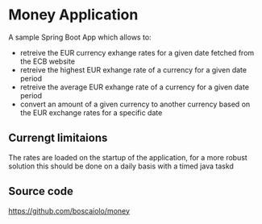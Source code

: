 # Money Application

A sample Spring Boot App which allows to:
  * retreive the EUR currency exhange rates for a given date fetched from the ECB website
  * retreive the highest EUR exhange rate of a currency for a given date period  
  * retreive the average EUR exhange rate of a currency for a given date period
  * convert an amount of a given currency to another currency based on the EUR exchange rates for a specific date
  
 ## Currengt limitaions
 
  The rates are loaded on the startup of the application, for a more robust solution this should be done on a daily basis with a timed java taskd
 
## Source code

https://github.com/boscaiolo/money
